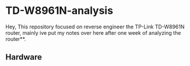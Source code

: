 # TD-W8961N-analysis

Hey,
This repository focused on reverse engineer the TP-Link TD-W8961N router,
mainly ive put my notes over here after one week of analyzing the router**.

## **Hardware**




